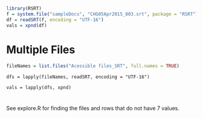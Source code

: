 
# 

```r
library(RSRT)
f = system.file("sampleDocs", "CHG05Apr2015_803.srt", package = "RSRT")
df = readSRT(f, encoding = "UTF-16")
vals = xpnd(df)
```

# Multiple Files

```r
fileNames = list.files("Acessible files_SRT", full.names = TRUE)
```

```
dfs = lapply(fileNames, readSRT, encoding = "UTF-16")
```

```
vals = lapply(dfs, xpnd)
```


#
See explore.R for finding the files and rows that
do not have 7 values.
